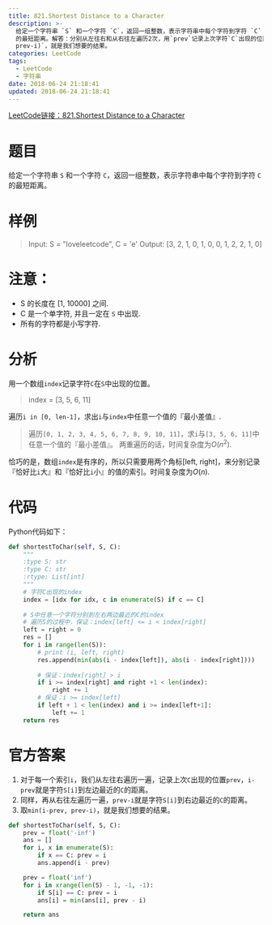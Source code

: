 ```yaml
---
title: 821.Shortest Distance to a Character
description: >-
  给定一个字符串 `S` 和一个字符 `C`，返回一组整数，表示字符串中每个字符到字符 `C`
  的最短距离。解答：分别从左往右和从右往左遍历2次，用`prev`记录上次字符`C`出现的位置，取`min(i-prev,
  prev-i)`，就是我们想要的结果。
categories: LeetCode
tags:
  - LeetCode
  - 字符串
date: 2018-06-24 21:18:41
updated: 2018-06-24 21:18:41
---
```



[LeetCode链接：821.Shortest Distance to a Character](https://leetcode.com/problems/shortest-distance-to-a-character)
# 题目
给定一个字符串 `S` 和一个字符 `C`，返回一组整数，表示字符串中每个字符到字符 `C` 的最短距离。

# 样例
> Input: S = "loveleetcode", C = 'e'
> Output: [3, 2, 1, 0, 1, 0, 0, 1, 2, 2, 1, 0]

# 注意：
* S 的长度在 [1, 10000] 之间.
* C 是一个单字符, 并且一定在 `S` 中出现.
* 所有的字符都是小写字符.

# 分析
用一个数组`index`记录字符`C`在`S`中出现的位置。
> index = [3, 5, 6, 11]

遍历`i in [0, len-1]`，求出`i`与`index`中任意一个值的『最小差值』.
> 遍历`[0, 1, 2, 3, 4, 5, 6, 7, 8, 9, 10, 11]`，求`i`与`[3, 5, 6, 11]`中任意一个值的『最小差值』。
> 两重遍历的话，时间复杂度为$O(n^2)$.

恰巧的是，数组`index`是有序的，所以只需要用两个角标[left, right]，来分别记录『恰好比`i`大』和『恰好比`i`小』的值的索引。时间复杂度为$O(n)$.

# 代码
Python代码如下：
```python
def shortestToChar(self, S, C):
    """
    :type S: str
    :type C: str
    :rtype: List[int]
    """
    # 字符C出现的index
    index = [idx for idx, c in enumerate(S) if c == C]
    
    # S中任意一个字符分别到左右两边最近的C的index
    # 遍历S的过程中，保证：index[left] <= i < index[right]
    left = right = 0
    res = []
    for i in range(len(S)):  
        # print (i, left, right)
        res.append(min(abs(i - index[left]), abs(i - index[right])))
        
        # 保证：index[right] > i
        if i >= index[right] and right +1 < len(index):
            right += 1
        # 保证：i >= index[left]
        if left + 1 < len(index) and i >= index[left+1]:
            left += 1
    return res
```

# 官方答案
1. 对于每一个索引`i`，我们从左往右遍历一遍，记录上次`C`出现的位置`prev`，`i-prev`就是字符`S[i]`到左边最近的`C`的距离。
2. 同样，再从右往左遍历一遍，`prev-i`就是字符`S[i]`到右边最近的`C`的距离。
3. 取`min(i-prev, prev-i)`，就是我们想要的结果。

```python
def shortestToChar(self, S, C):
    prev = float('-inf')
    ans = []
    for i, x in enumerate(S):
        if x == C: prev = i
        ans.append(i - prev)

    prev = float('inf')
    for i in xrange(len(S) - 1, -1, -1):
        if S[i] == C: prev = i
        ans[i] = min(ans[i], prev - i)

    return ans
```